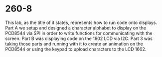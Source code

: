 # 260-8
 This lab, as the title of it states, represents how to run code onto displays. Part A we
 setup and designed a character alphabet to display on the PCD8544 via SPI in order to write
 functions for communicating with the screen. Part B was displaying code on the 1602 LCD
 via I2C. Part 3 was taking those parts and running with it to create an animation on the
 PCD8544 or using the keypad to upload characters to the LCD 1602.
 
